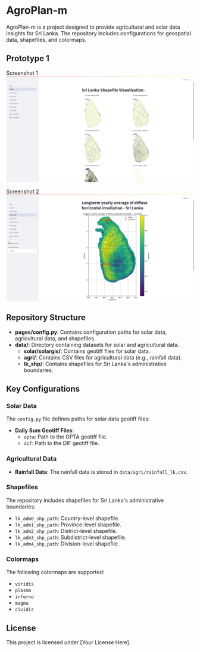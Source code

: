 # AgroPlan-m

AgroPlan-m is a project designed to provide agricultural and solar data insights for Sri Lanka. The repository includes configurations for geospatial data, shapefiles, and colormaps.

## Prototype 1 

Screenshot 1
![img1_.png](img1.png)

Screenshot 2 
![img2_.png](img2.png)

## Repository Structure

- **pages/config.py**: Contains configuration paths for solar data, agricultural data, and shapefiles.
- **data/**: Directory containing datasets for solar and agricultural data.
  - **solar/solargis/**: Contains geotiff files for solar data.
  - **agri/**: Contains CSV files for agricultural data (e.g., rainfall data).
  - **lk_shp/**: Contains shapefiles for Sri Lanka's administrative boundaries.

## Key Configurations

### Solar Data

The `config.py` file defines paths for solar data geotiff files:

- **Daily Sum Geotiff Files**:
  - `opta`: Path to the OPTA geotiff file.
  - `dif`: Path to the DIF geotiff file.

### Agricultural Data

- **Rainfall Data**: The rainfall data is stored in `data/agri/rainfall_lk.csv`.

### Shapefiles

The repository includes shapefiles for Sri Lanka's administrative boundaries:

- `lk_adm0_shp_path`: Country-level shapefile.
- `lk_adm1_shp_path`: Province-level shapefile.
- `lk_adm2_shp_path`: District-level shapefile.
- `lk_adm3_shp_path`: Subdistrict-level shapefile.
- `lk_adm4_shp_path`: Division-level shapefile.

### Colormaps

The following colormaps are supported:
- `viridis`
- `plasma`
- `inferno`
- `magma`
- `cividis`

## License

This project is licensed under [Your License Here].
